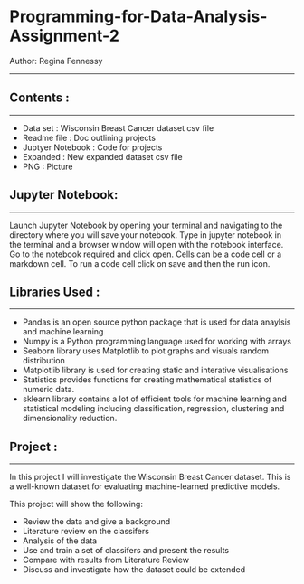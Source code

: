 # Programming-for-Data-Analysis-Assignment-2

Author: Regina Fennessy

-----------------------------------------------------------------------------------------------------------

## Contents :

-----------------------------------------------------------------------------------------------------------

- Data set : Wisconsin Breast Cancer dataset csv file
- Readme file : Doc outlining projects
- Juptyer Notebook : Code for projects
- Expanded : New expanded dataset csv file
- PNG : Picture


## Jupyter Notebook:

-----------------------------------------------------------------------------------------------------------

Launch Jupyter Notebook by opening your terminal and navigating to the directory where you will save your notebook.
Type in jupyter notebook in the terminal and a browser window will open with the notebook interface. Go to the notebook required and click open. Cells can be a code cell or a markdown cell. To run a code cell click on save and then the run icon.



## Libraries Used :

----------------------------------------------------------------------------------------------------------
- Pandas is an open source python package that is used for data anaylsis and machine learning
- Numpy is a Python programming language used for working with arrays
- Seaborn library uses Matplotlib to plot graphs and visuals random distribution
- Matplotlib library is used for creating static and interative visualisations
- Statistics provides functions for creating mathematical statistics of numeric data.
- sklearn library contains a lot of efficient tools for machine learning and statistical modeling including classification, regression, clustering and dimensionality reduction.


## Project :

----------------------------------------------------------------------------------------------------------
In this project I will investigate the Wisconsin Breast Cancer dataset. This is a well-known dataset for evaluating machine-learned predictive models.  

This project will show the following:

- Review the data and give a background
- Literature review on the classifers
- Analysis of the data
- Use and train a set of classifers and present the results
- Compare with results from Literature Review
- Discuss and investigate how the dataset could be extended



